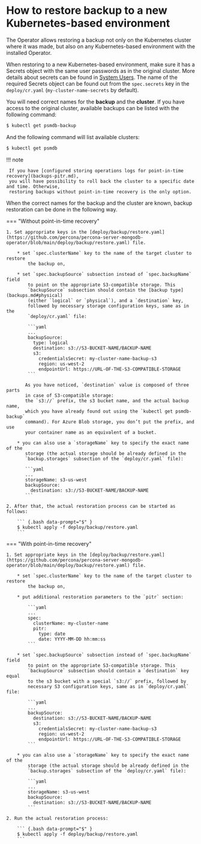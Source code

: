 # How to restore backup to a new Kubernetes-based environment

The Operator allows restoring a backup not only on the Kubernetes cluster where
it was made, but also on any Kubernetes-based environment with the installed
Operator.

When restoring to a new Kubernetes-based environment, make sure it has a Secrets
object with the same user passwords as in the original cluster. More details
about secrets can be found in [System Users](users.md#users-system-users).
The name of the required Secrets object can be found out from the `spec.secrets`
key in the `deploy/cr.yaml` (`my-cluster-name-secrets` by default).

You will need correct names for the **backup** and the **cluster**. If you have
access to the original cluster, available backups can be listed with the
following command:

``` {.bash data-prompt="$" }
$ kubectl get psmdb-backup
```

And the following command will list available clusters:

``` {.bash data-prompt="$" }
$ kubectl get psmdb
```
!!! note

     If you have [configured storing operations logs for point-in-time recovery](backups-pitr.md),
     you will have possibility to roll back the cluster to a specific date and time. Otherwise,
     restoring backups without point-in-time recovery is the only option.

When the correct names for the backup and the cluster are known, backup
restoration can be done in the following way.

=== "Without point-in-time recovery"

    1. Set appropriate keys in the [deploy/backup/restore.yaml](https://github.com/percona/percona-server-mongodb-operator/blob/main/deploy/backup/restore.yaml) file.

        * set `spec.clusterName` key to the name of the target cluster to restore
            the backup on,

        * set `spec.backupSource` subsection instead of `spec.backupName` field
            to point on the appropriate S3-compatible storage. This
            `backupSource` subsection should contain the [backup type](backups.md#physical)
            (either `logical` or `physical`), and a `destination` key,
            followed by necessary storage configuration keys, same as in the
            `deploy/cr.yaml` file:

            ```yaml
            ...
            backupSource:
              type: logical
              destination: s3://S3-BUCKET-NAME/BACKUP-NAME
              s3:
                credentialsSecret: my-cluster-name-backup-s3
                region: us-west-2
                endpointUrl: https://URL-OF-THE-S3-COMPATIBLE-STORAGE
            ```

           As you have noticed, `destination` value is composed of three parts
           in case of S3-compatible storage:
           the `s3://` prefix, the s3 bucket name, and the actual backup name,
           which you have already found out using the `kubectl get psmdb-backup`
           command). For Azure Blob storage, you don’t put the prefix, and use
           your container name as an equivalent of a bucket.

        * you can also use a `storageName` key to specify the exact name of the
           storage (the actual storage should be already defined in the
           `backup.storages` subsection of the `deploy/cr.yaml` file):

           ```yaml
           ...
           storageName: s3-us-west
           backupSource:
             destination: s3://S3-BUCKET-NAME/BACKUP-NAME
           ```

    2. After that, the actual restoration process can be started as follows:

        ``` {.bash data-prompt="$" }
        $ kubectl apply -f deploy/backup/restore.yaml
        ```

=== "With point-in-time recovery"

    1. Set appropriate keys in the [deploy/backup/restore.yaml](https://github.com/percona/percona-server-mongodb-operator/blob/main/deploy/backup/restore.yaml) file.

        * set `spec.clusterName` key to the name of the target cluster to restore
            the backup on,

        * put additional restoration parameters to the `pitr` section:

            ```yaml
            ...
            spec:
              clusterName: my-cluster-name
              pitr:
                type: date
                date: YYYY-MM-DD hh:mm:ss
            ```

        * set `spec.backupSource` subsection instead of `spec.backupName` field
            to point on the appropriate S3-compatible storage. This
            `backupSource` subsection should contain a `destination` key equal
            to the s3 bucket with a special `s3://` prefix, followed by
            necessary S3 configuration keys, same as in `deploy/cr.yaml` file:

            ```yaml
            ...
            backupSource:
              destination: s3://S3-BUCKET-NAME/BACKUP-NAME
              s3:
                credentialsSecret: my-cluster-name-backup-s3
                region: us-west-2
                endpointUrl: https://URL-OF-THE-S3-COMPATIBLE-STORAGE
            ```

        * you can also use a `storageName` key to specify the exact name of the
            storage (the actual storage should be already defined in the
            `backup.storages` subsection of the `deploy/cr.yaml` file):

            ```yaml
            ...
            storageName: s3-us-west
            backupSource:
              destination: s3://S3-BUCKET-NAME/BACKUP-NAME
            ```

    2. Run the actual restoration process:

        ``` {.bash data-prompt="$" }
        $ kubectl apply -f deploy/backup/restore.yaml
        ```

